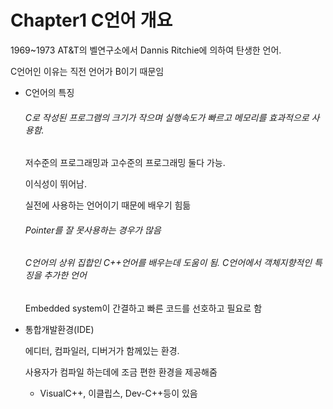 # Chapter1 C언어 개요

1969~1973 AT&T의 벨연구소에서 Dannis Ritchie에 의하여 탄생한 언어.

C언어인 이유는 직전 언어가 B이기 때문임

* C언어의 특징

  ###### C로 작성된 프로그램의 크기가 작으며 실행속도가 빠르고 메모리를 효과적으로 사용함.

  저수준의 프로그래밍과 고수준의 프로그래밍 둘다 가능.

  이식성이 뛰어남.

  실전에 사용하는 언어이기 때문에 배우기 힘듦

  ###### Pointer를 잘 못사용하는 경우가 많음

  ###### C언어의 상위 집합인 C++언어를 배우는데 도움이 됨.  C언어에서 객체지향적인 특징을 추가한 언어

  Embedded system이 간결하고 빠른 코드를 선호하고 필요로 함

* 통합개발환경(IDE)

  에디터, 컴파일러, 디버거가 함께있는 환경.

  사용자가 컴파일 하는데에 조금 편한 환경을 제공해줌
  
  * VisualC++, 이클립스, Dev-C++등이 있음

<br>
